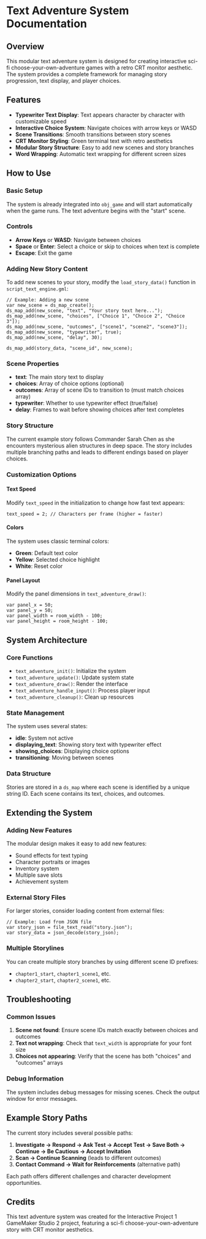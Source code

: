# Text Adventure System Documentation

## Overview
This modular text adventure system is designed for creating interactive sci-fi choose-your-own-adventure games with a retro CRT monitor aesthetic. The system provides a complete framework for managing story progression, text display, and player choices.

## Features
- **Typewriter Text Display**: Text appears character by character with customizable speed
- **Interactive Choice System**: Navigate choices with arrow keys or WASD
- **Scene Transitions**: Smooth transitions between story scenes
- **CRT Monitor Styling**: Green terminal text with retro aesthetics
- **Modular Story Structure**: Easy to add new scenes and story branches
- **Word Wrapping**: Automatic text wrapping for different screen sizes

## How to Use

### Basic Setup
The system is already integrated into `obj_game` and will start automatically when the game runs. The text adventure begins with the "start" scene.

### Controls
- **Arrow Keys** or **WASD**: Navigate between choices
- **Space** or **Enter**: Select a choice or skip to choices when text is complete
- **Escape**: Exit the game

### Adding New Story Content

To add new scenes to your story, modify the `load_story_data()` function in `script_text_engine.gml`:

```gml
// Example: Adding a new scene
var new_scene = ds_map_create();
ds_map_add(new_scene, "text", "Your story text here...");
ds_map_add(new_scene, "choices", ["Choice 1", "Choice 2", "Choice 3"]);
ds_map_add(new_scene, "outcomes", ["scene1", "scene2", "scene3"]);
ds_map_add(new_scene, "typewriter", true);
ds_map_add(new_scene, "delay", 30);

ds_map_add(story_data, "scene_id", new_scene);
```

### Scene Properties
- **text**: The main story text to display
- **choices**: Array of choice options (optional)
- **outcomes**: Array of scene IDs to transition to (must match choices array)
- **typewriter**: Whether to use typewriter effect (true/false)
- **delay**: Frames to wait before showing choices after text completes

### Story Structure
The current example story follows Commander Sarah Chen as she encounters mysterious alien structures in deep space. The story includes multiple branching paths and leads to different endings based on player choices.

### Customization Options

#### Text Speed
Modify `text_speed` in the initialization to change how fast text appears:
```gml
text_speed = 2; // Characters per frame (higher = faster)
```

#### Colors
The system uses classic terminal colors:
- **Green**: Default text color
- **Yellow**: Selected choice highlight
- **White**: Reset color

#### Panel Layout
Modify the panel dimensions in `text_adventure_draw()`:
```gml
var panel_x = 50;
var panel_y = 50;
var panel_width = room_width - 100;
var panel_height = room_height - 100;
```

## System Architecture

### Core Functions
- `text_adventure_init()`: Initialize the system
- `text_adventure_update()`: Update system state
- `text_adventure_draw()`: Render the interface
- `text_adventure_handle_input()`: Process player input
- `text_adventure_cleanup()`: Clean up resources

### State Management
The system uses several states:
- **idle**: System not active
- **displaying_text**: Showing story text with typewriter effect
- **showing_choices**: Displaying choice options
- **transitioning**: Moving between scenes

### Data Structure
Stories are stored in a `ds_map` where each scene is identified by a unique string ID. Each scene contains its text, choices, and outcomes.

## Extending the System

### Adding New Features
The modular design makes it easy to add new features:
- Sound effects for text typing
- Character portraits or images
- Inventory system
- Multiple save slots
- Achievement system

### External Story Files
For larger stories, consider loading content from external files:
```gml
// Example: Load from JSON file
var story_json = file_text_read("story.json");
var story_data = json_decode(story_json);
```

### Multiple Storylines
You can create multiple story branches by using different scene ID prefixes:
- `chapter1_start`, `chapter1_scene1`, etc.
- `chapter2_start`, `chapter2_scene1`, etc.

## Troubleshooting

### Common Issues
1. **Scene not found**: Ensure scene IDs match exactly between choices and outcomes
2. **Text not wrapping**: Check that `text_width` is appropriate for your font size
3. **Choices not appearing**: Verify that the scene has both "choices" and "outcomes" arrays

### Debug Information
The system includes debug messages for missing scenes. Check the output window for error messages.

## Example Story Paths
The current story includes several possible paths:
1. **Investigate → Respond → Ask Test → Accept Test → Save Both → Continue → Be Cautious → Accept Invitation**
2. **Scan → Continue Scanning** (leads to different outcomes)
3. **Contact Command → Wait for Reinforcements** (alternative path)

Each path offers different challenges and character development opportunities.

## Credits
This text adventure system was created for the Interactive Project 1 GameMaker Studio 2 project, featuring a sci-fi choose-your-own-adventure story with CRT monitor aesthetics.
